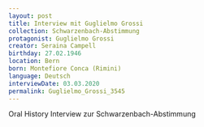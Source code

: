 ```yaml
---
layout: post
title: Interview mit Guglielmo Grossi
collection: Schwarzenbach-Abstimmung
protagonist: Guglielmo Grossi
creator: Seraina Campell
birthday: 27.02.1946
location: Bern
born: Montefiore Conca (Rimini)
language: Deutsch
interviewDate: 03.03.2020
permalink: Guglielmo_Grossi_3545
---
```

Oral History Interview zur Schwarzenbach-Abstimmung